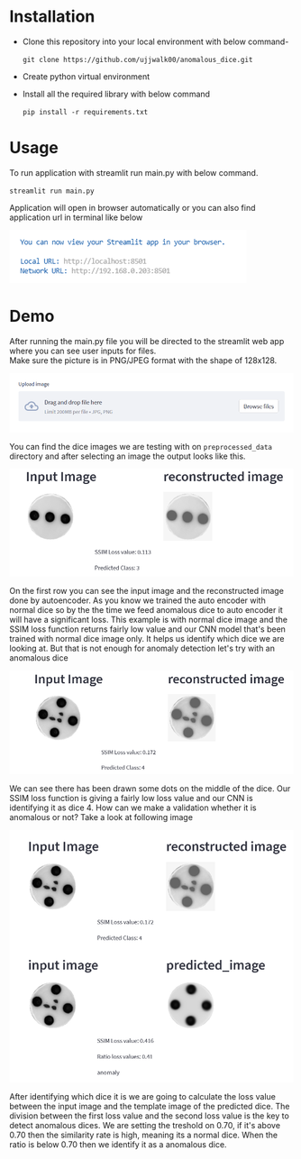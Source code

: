 # Installation
- Clone this repository into your local environment with below command-

  `git clone https://github.com/ujjwalk00/anomalous_dice.git`

- Create python virtual environment

- Install all the required library with below command

  `pip install -r requirements.txt`

# Usage

To run application with streamlit run main.py with below command.

  `streamlit run main.py`

Application will open in browser automatically or you can also find application url in terminal like below

![](visuals/app_url.PNG)


# Demo

After running the main.py file you will be directed to the streamlit web app where you can see user inputs for files.  
Make sure the picture is in PNG/JPEG format with the shape of 128x128.

![](visuals/input_file.PNG)

You can find the dice images we are testing with on ```preprocessed_data``` directory and after selecting an image the output looks like this.

![](visuals/example_1.PNG)

On the first row you can see the input image and the reconstructed image done by autoencoder. As you know we trained the auto encoder with normal dice 
so by the the time we feed anomalous dice to auto encoder it will have a significant loss. This example is with normal dice image and the SSIM loss function 
returns fairly low value and our CNN model that's been trained with normal dice image only. It helps us identify which dice we are looking at. But that is not
enough for anomaly detection let's try with an anomalous dice

![](visuals/example_2.PNG)

We can see there has been drawn some dots on the middle of the dice. Our SSIM loss function is giving a fairly low loss value and our CNN is identifying it as 
dice 4. How can we make a validation whether it is anomalous or not? Take a look at following image

![](visuals/explanation.PNG)

After identifying which dice it is we are going to calculate the loss value between the input image and the template image of the predicted dice. The division between
the first loss value and the second loss value is the key to detect anomalous dices. We are setting the treshold on 0.70, if it's above 0.70 then the similarity rate is
high, meaning its a normal dice. When the ratio is below 0.70 then we identify it as a anomalous dice.


















